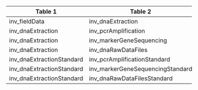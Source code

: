 |Table 1|Table 2|Join by field(s)|
|-------------------------|---------------------------------------------------------------------------------------------|---------------|
|inv_fieldData|inv_dnaExtraction|geneticSampleID|
|inv_dnaExtraction|inv_pcrAmplification|dnaSampleID|
|inv_dnaExtraction|inv_markerGeneSequencing|dnaSampleID|
|inv_dnaExtraction|inv_dnaRawDataFiles|dnaSampleID|
|inv_dnaExtractionStandard|inv_pcrAmplificationStandard|dnaSampleID|
|inv_dnaExtractionStandard|inv_markerGeneSequencingStandard|dnaSampleID|
|inv_dnaExtractionStandard|inv_dnaRawDataFilesStandard|dnaSampleID|
